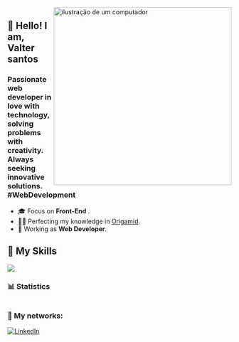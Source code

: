<img src="https://raw.githubusercontent.com/MicaelliMedeiros/micaellimedeiros/master/image/computer-illustration.png" alt="ilustração de um computador" min-width="400px" max-width="400px" width="400px" align="right">

## 🖖 Hello! I am,  <strong>Valter santos</strong>
<h3> Passionate web developer in love with technology, solving problems with creativity. Always seeking innovative solutions. #WebDevelopment</h3>

- 🎓 Focus on  **Front-End** .
- 👨‍💻  Perfecting my knowledge in <a href="https://www.origamid.com/">Origamid</a>.
- 💼 Working as  **Web Developer**.

## 🚀 My Skills

<p align="left">
    <img src="https://skillicons.dev/icons?i=html,css,bootstrap,js,vuejs,tailwind,laravel,mysql,git,vscode,wordpress	" />
</p>


### 📊 Statistics

<a href="https://github.com/valtersystem" title="">
  <img align="center" src="https://github-readme-stats.vercel.app/api/top-langs/?username=valtersystem&theme=dracula&hide_langs_below=1" alt=""/>
</a>

<br>

### 📱 My networks:

<p align="left">
  <a href="https://www.linkedin.com/in/valterantonio/" title="LinkedIn">
  <img src="https://img.shields.io/badge/-Linkedin-0e76a8?style=flat-square&logo=Linkedin&logoColor=white&link=/" alt="LinkedIn"/></a>
</p>
